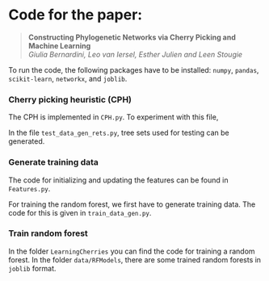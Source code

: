 # Code for the paper:
> **Constructing Phylogenetic Networks via Cherry Picking and Machine Learning**  
> *Giulia Bernardini, Leo van Iersel, Esther Julien and Leen Stougie*

To run the code, the following packages have to be installed: `numpy`, `pandas`, `scikit-learn`, `networkx`, and 
`joblib`.

### Cherry picking heuristic (CPH)
The CPH is implemented in `CPH.py`. To experiment with this file,

In the file `test_data_gen_rets.py`, tree sets used for testing can be generated.

### Generate training data
The code for initializing and updating the features can be found in `Features.py`.

For training the random forest, we first have to generate training data. 
The code for this is given in `train_data_gen.py`. 

### Train random forest
In the folder `LearningCherries` you can find the code for training a random forest. 
In the folder `data/RFModels`, there are some trained random forests in `joblib` format.
